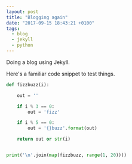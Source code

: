 ```yaml
---
layout: post
title: "Blogging again"
date: "2017-09-15 18:43:21 +0100"
tags:
  - blog
  - jekyll
  - python
---
```


Doing a blog using Jekyll.<!--more-->

Here's a familiar code snippet to test things.

```python
def fizzbuzz(i):

    out = ''

    if i % 3 == 0:
        out = 'fizz'

    if i % 5 == 0:
        out = '{}buzz'.format(out)

    return out or str(i)


print('\n'.join(map(fizzbuzz, range(1, 20))))
```
